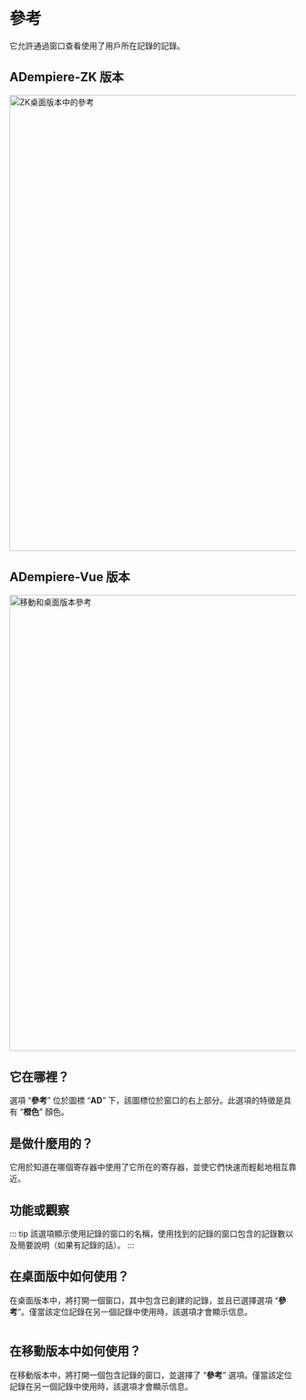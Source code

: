 # 參考

它允許通過窗口查看使用了用戶所在記錄的記錄。

## ADempiere-ZK 版本

<img :src="$withBase('/images/components/references/zk-desktop-version-references.png')" alt="ZK桌面版本中的參考" width="800px">

## ADempiere-Vue 版本

<img :src="$withBase('/images/components/references/ui-version-references.png')" alt="移動和桌面版本參考" width="800px">

## 它在哪裡？

選項 “**參考**” 位於圖標 “**AD**” 下，該圖標位於窗口的右上部分。此選項的特徵是具有 “**橙色**” 顏色。

## 是做什麼用的？

它用於知道在哪個寄存器中使用了它所在的寄存器，並使它們快速而輕鬆地相互靠近。

## 功能或觀察

::: tip
該選項顯示使用記錄的窗口的名稱，使用找到的記錄的窗口包含的記錄數以及簡要說明（如果有記錄的話）。
:::

## 在桌面版中如何使用？

在桌面版本中，將打開一個窗口，其中包含已創建的記錄，並且已選擇選項 “**參考**”。僅當該定位記錄在另一個記錄中使用時，該選項才會顯示信息。

<img :src="$withBase('/images/components/references/how-to-use-it-in-the-desktop-version.gif')" />

## 在移動版本中如何使用？

在移動版本中，將打開一個包含記錄的窗口，並選擇了 “**參考**” 選項。僅當該定位記錄在另一個記錄中使用時，該選項才會顯示信息。

<img :src="$withBase('/images/components/references/how-to-use-it-in-the-mobile-version.gif')" />
